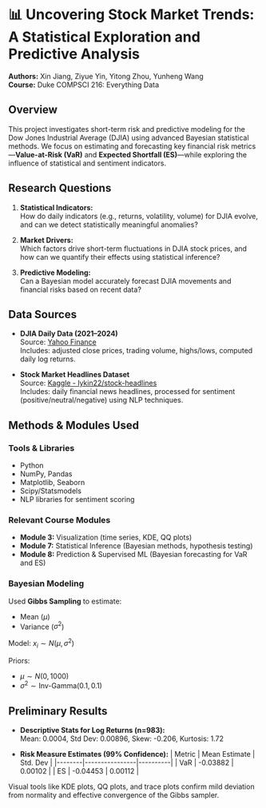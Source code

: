 # 📊 Uncovering Stock Market Trends: A Statistical Exploration and Predictive Analysis

**Authors:** Xin Jiang, Ziyue Yin, Yitong Zhou, Yunheng Wang \
**Course:** Duke COMPSCI 216: Everything Data

## Overview

This project investigates short-term risk and predictive modeling for the Dow Jones Industrial Average (DJIA) using advanced Bayesian statistical methods. We focus on estimating and forecasting key financial risk metrics—**Value-at-Risk (VaR)** and **Expected Shortfall (ES)**—while exploring the influence of statistical and sentiment indicators.

## Research Questions

1. **Statistical Indicators:**  
   How do daily indicators (e.g., returns, volatility, volume) for DJIA evolve, and can we detect statistically meaningful anomalies?

2. **Market Drivers:**  
   Which factors drive short-term fluctuations in DJIA stock prices, and how can we quantify their effects using statistical inference?

3. **Predictive Modeling:**  
   Can a Bayesian model accurately forecast DJIA movements and financial risks based on recent data?

## Data Sources

- **DJIA Daily Data (2021–2024)**  
  Source: [Yahoo Finance](https://finance.yahoo.com/quote/%5EDJI/history/)  
  Includes: adjusted close prices, trading volume, highs/lows, computed daily log returns.

- **Stock Market Headlines Dataset**  
  Source: [Kaggle - lykin22/stock-headlines](https://www.kaggle.com/datasets/lykin22/stock-headlines)  
  Includes: daily financial news headlines, processed for sentiment (positive/neutral/negative) using NLP techniques.

## Methods & Modules Used

### Tools & Libraries
- Python
- NumPy, Pandas
- Matplotlib, Seaborn
- Scipy/Statsmodels
- NLP libraries for sentiment scoring

### Relevant Course Modules
- **Module 3:** Visualization (time series, KDE, QQ plots)
- **Module 7:** Statistical Inference (Bayesian methods, hypothesis testing)
- **Module 8:** Prediction & Supervised ML (Bayesian forecasting for VaR and ES)

### Bayesian Modeling
Used **Gibbs Sampling** to estimate:
- Mean ($\mu$)
- Variance ($\sigma^{2}$)

Model: $x_i \sim N(\mu, \sigma^2)$

Priors:  
- $\mu \sim N(0, 1000)$
- $\sigma^2 \sim \text{Inv-Gamma}(0.1, 0.1)$

## Preliminary Results

- **Descriptive Stats for Log Returns (n=983):**  
  Mean: 0.0004, Std Dev: 0.00896, Skew: -0.206, Kurtosis: 1.72

- **Risk Measure Estimates (99% Confidence):**
  | Metric | Mean Estimate | Std. Dev |
  |--------|----------------|----------|
  | VaR    | -0.03882       | 0.00102  |
  | ES     | -0.04453       | 0.00112  |

Visual tools like KDE plots, QQ plots, and trace plots confirm mild deviation from normality and effective convergence of the Gibbs sampler.
